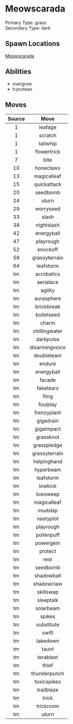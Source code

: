 # Meowscarada  
Primary Type: grass  
Secondary Type: dark  
  
## Spawn Locations  
[Meowscarada](/data/spawn_presets/meowscarada.md)  
  
## Abilities  
  * overgrow
  * h:protean
  
  
## Moves  
  
| Source | Move |  
|:---:|:---:|  
| 1 | leafage |  
| 1 | scratch |  
| 1 | tailwhip |  
| 1 | flowertrick |  
| 7 | bite |  
| 10 | honeclaws |  
| 13 | magicalleaf |  
| 15 | quickattack |  
| 20 | seedbomb |  
| 24 | uturn |  
| 29 | worryseed |  
| 33 | slash |  
| 38 | nightslash |  
| 42 | energyball |  
| 47 | playrough |  
| 52 | knockoff |  
| 58 | grassyterrain |  
| 64 | leafstorm |  
| tm | acrobatics |  
| tm | aerialace |  
| tm | agility |  
| tm | aurasphere |  
| tm | brickbreak |  
| tm | bulletseed |  
| tm | charm |  
| tm | chillingwater |  
| tm | darkpulse |  
| tm | disarmingvoice |  
| tm | doubleteam |  
| tm | endure |  
| tm | energyball |  
| tm | facade |  
| tm | faketears |  
| tm | fling |  
| tm | foulplay |  
| tm | frenzyplant |  
| tm | gigadrain |  
| tm | gigaimpact |  
| tm | grassknot |  
| tm | grasspledge |  
| tm | grassyterrain |  
| tm | helpinghand |  
| tm | hyperbeam |  
| tm | leafstorm |  
| tm | lowkick |  
| tm | lowsweep |  
| tm | magicalleaf |  
| tm | mudslap |  
| tm | nastyplot |  
| tm | playrough |  
| tm | pollenpuff |  
| tm | powergem |  
| tm | protect |  
| tm | rest |  
| tm | seedbomb |  
| tm | shadowball |  
| tm | shadowclaw |  
| tm | skillswap |  
| tm | sleeptalk |  
| tm | solarbeam |  
| tm | spikes |  
| tm | substitute |  
| tm | swift |  
| tm | takedown |  
| tm | taunt |  
| tm | terablast |  
| tm | thief |  
| tm | thunderpunch |  
| tm | toxicspikes |  
| tm | trailblaze |  
| tm | trick |  
| tm | trickroom |  
| tm | uturn |  
  
